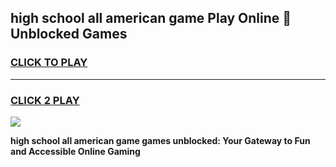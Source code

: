 
## high school all american game Play Online 👋 Unblocked Games
<h3>
<a href="https://news.freeplayer.one?title=high_school_all_american_game&ref=17GH">CLICK TO PLAY</a></h3>
<hr>

<h3>
<a href="https://news.freeplayer.one?title=high_school_all_american_game&ref=17GH">CLICK 2 PLAY</a>
  
</h3>

<a href="https://news.freeplayer.one?title=high_school_all_american_game&ref=17GH/"><img src="https://clearcache.store/games.png"></a>


**high school all american game games unblocked: Your Gateway to Fun and Accessible Online Gaming**
